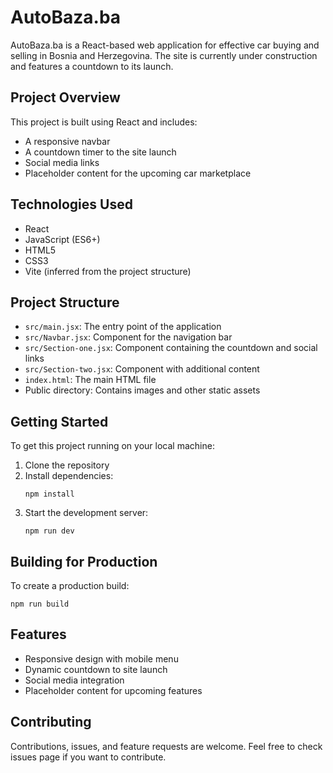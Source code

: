 # AutoBaza.ba

AutoBaza.ba is a React-based web application for effective car buying and selling in Bosnia and Herzegovina. The site is currently under construction and features a countdown to its launch.

## Project Overview

This project is built using React and includes:

- A responsive navbar
- A countdown timer to the site launch
- Social media links
- Placeholder content for the upcoming car marketplace

## Technologies Used

- React
- JavaScript (ES6+)
- HTML5
- CSS3
- Vite (inferred from the project structure)

## Project Structure

- `src/main.jsx`: The entry point of the application
- `src/Navbar.jsx`: Component for the navigation bar
- `src/Section-one.jsx`: Component containing the countdown and social links
- `src/Section-two.jsx`: Component with additional content
- `index.html`: The main HTML file
- Public directory: Contains images and other static assets

## Getting Started

To get this project running on your local machine:

1. Clone the repository
2. Install dependencies:
   ```
   npm install
   ```
3. Start the development server:
   ```
   npm run dev
   ```

## Building for Production

To create a production build:

```
npm run build
```

## Features

- Responsive design with mobile menu
- Dynamic countdown to site launch
- Social media integration
- Placeholder content for upcoming features

## Contributing

Contributions, issues, and feature requests are welcome. Feel free to check issues page if you want to contribute.


